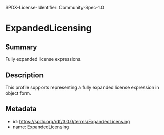 SPDX-License-Identifier: Community-Spec-1.0

# ExpandedLicensing

## Summary

Fully expanded license expressions.

## Description

This profile supports representing a fully expanded license expression in object form.

## Metadata

- id: https://spdx.org/rdf/3.0.0/terms/ExpandedLicensing
- name: ExpandedLicensing
